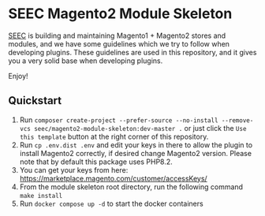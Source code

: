 # SEEC Magento2 Module Skeleton

[SEEC](https://www.schimmelmann.org) is building and maintaining Magento1 + Magento2 stores and modules, and we have some guidelines
which we try to follow when developing plugins. These guidelines are used in this repository, and it gives you a very
solid base when developing plugins.

Enjoy!

## Quickstart

1. Run `composer create-project --prefer-source --no-install --remove-vcs seec/magento2-module-skeleton:dev-master .` or just click the `Use this template` button at the right corner of this repository.
2. Run `cp .env.dist .env` and edit your keys in there to allow the plugin to install Magento2 correctly, if desired change Magento2 version. Please note that by default this package uses PHP8.2.
3. You can get your keys from here: https://marketplace.magento.com/customer/accessKeys/
4. From the module skeleton root directory, run the following command `make install`
5. Run `docker compose up -d` to start the docker containers
